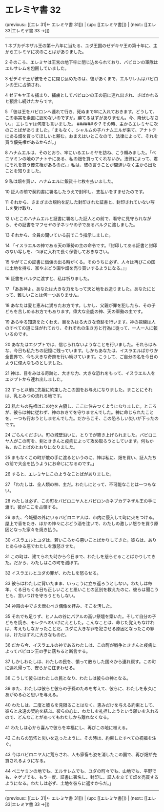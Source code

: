 # エレミヤ書 32

(previous:: [[エレ 31|← エレミヤ書 31]]) | (up:: [[エレミヤ書]]) | (next:: [[エレ 33|エレミヤ書 33 →]])

***


1 ネブカデネザル王の第十八年に当たる、ユダ王国のゼデキヤ王の第十年に、主からエレミヤに次のことばがありました。 

2 そのころ、エレミヤは王宮の地下牢に閉じ込められており、バビロンの軍隊はエルサレムを包囲していました。 

3 ゼデキヤ王が彼をそこに閉じ込めたのは、彼があくまで、エルサレムはバビロンの王に占領され、 

4 ゼデキヤ王も捕まり、捕虜としてバビロンの王の前に連れ出され、さばかれると預言し続けたからです。 

5 「彼は王をバビロンへ連れて行き、死ぬまで牢に入れておきます。どうして、この事実を素直に認めないのですか。勝てるはずがありません。今、降伏しなさい。」エレミヤは何度も言いました。 ###### 6-7 その時、主からエレミヤに次のことばがありました。「まもなく、シャルムの子ハナムエルが来て、アナトテにある畑を買ってほしいと頼む。おまえはいとこなので、法律によって、それを買う優先権があるからだ。」 

8 ハナムエルは、そのとおり、牢にいるエレミヤを訪ね、こう頼みました。「ベニヤミンの地のアナトテにある、私の畑を買ってくれないか。法律によって、君にそれを買う優先権があるのだ。」私は、彼の言うことが間違いなく主から出たことを知りました。 

9 私は畑を買い、ハナムエルに銀貨十七枚を払いました。 

10 証人の前で契約書に署名したうえで封印し、支払いをすませたのです。 

11 それから、さまざまの規約を記した封印された証書と、封印されていない写しを受け取り、 

12 いとこのハナムエルと証書に署名した証人との前で、看守に見守られながら、その証書をマフセヤの子ネリヤの子であるバルクに渡しました。 

13 それから、全員の聞いている前でこう指示しました。 

14 「イスラエルの神である天の軍勢の主の命令です。『封印してある証書と封印のない写しを、つぼに入れて長く保管しておきなさい。 

15 やがてこの証書に価値の出る時がくる。そのうちに必ず、人々は再びこの国に土地を持ち、家やぶどう園や畑を売り買いするようになる。』」 

16 証書をバルクに渡すと、私は祈りました。 

17 「ああ神よ。あなたは大きな力をもって天と地をお造りました。あなたにとって、難しいことは何一つありません。 

18 あなたは愛と恵みに満ちたお方です。しかし、父親が罪を犯したら、その子どもを苦しめるお方でもあります。偉大な全能の神、天の軍勢の主です。 

19 あらゆる知恵をたくわえ、目をみはる大きな奇跡を行います。神の視線は人のすべての道に注がれており、それぞれの生き方と行為に従って、一人一人に報いるのです。 

20 あなたはエジプトでは、信じられないようなことを行いました。それらはみな、今日も私たちの記憶に残っています。しかもあなたは、イスラエルばかりか全世界で、今も大きな奇跡を行い続けています。こうして、ご自分の名を今日のように偉大なものとしました。 

21 神は、目をみはる奇跡と、大きな力、大きな恐れをもって、イスラエル人をエジプトから連れ出しました。 

22 ずっと以前に先祖に約束したこの国をお与えになりました。まことにそれは、乳とみつの流れる地です。 

23 私たちの先祖はこの地を占領し、ここに住みつくようになりました。ところが、彼らは神に従わず、神のおきてを守りませんでした。神に命じられたことを、一つも行おうとしませんでした。だからこそ、この恐ろしい災いが下ったのです。 

24 ごらんください。町の城壁沿いに、とりでが築き上げられました。バビロニヤ人がこの町を、剣とききんと疫病によって攻め取ろうとしています。何もかも、おことばのとおりになりました。 

25 まもなくこの町が敵の手に渡るというのに、神は私に、畑を買い、証人たちの前で大金を払うようにお命じになるのです。」 

26 すると、エレミヤにこのようなことばがありました。 

27 「わたしは、全人類の神、主だ。わたしにとって、不可能なことは一つもない。 

28 わたしは必ず、この町をバビロニヤ人とバビロンのネブカデネザル王の手に渡す。彼がここを占領する。 

29 また、今城壁の外にいるバビロニヤ人は、市内に侵入して町に火をつける。屋上で香をたき、ほかの神々にぶどう酒を注いで、わたしの激しい怒りを買う原因となった家々を焼き払う。 

30 イスラエルとユダは、若いころから悪いことばかりしてきた。彼らは、ありとあらゆる悪でわたしを激怒させた。 

31 この町は、建てられた時から今日まで、わたしを怒らせることばかりしてきた。だから、わたしはこの町を滅ぼす。 

32 イスラエルとユダの罪が、わたしを怒らせる。 

33 彼らはわたしに背いたまま、いっこうに立ち返ろうとしない。わたしは毎年、くる日もくる日も正しいことと悪いことの区別を教えたのに、彼らは聞こうとも、言いつけを守ろうともしない。 

34 神殿の中でさえ憎むべき偶像を拝み、そこを汚した。 

35 それでも足りず、ヒノムの谷にバアルの高い祭壇を築いた。そして自分の子どもを焼き、モレクへのいけにえとした。こんなことは、命じた覚えもなければ、考えもしなかったことだ。ユダに大きな罪を犯させる原因となったこの罪は、けたはずれに大きなものだ。 

36 だから今、イスラエルの神であるわたしは、この町が戦争とききんと疫病によってバビロン王の手に落ちると断言する。 

37 しかしわたしは、わたしの民を、憤って散らした国々から連れ戻す。この町に連れ帰って、安らかに住まわせる。 

38 こうして彼らはわたしの民となり、わたしは彼らの神となる。 

39 また、わたしは彼らと彼らの子孫のためを考えて、彼らに、わたしを永久にあがめる心と思いを与える。 

40 わたしは、二度と彼らを見限ることはなく、恵みだけを与える約束として、彼らと永遠の契約を結ぶ。彼らの心に、わたしを礼拝しようという願いを入れるので、どんなことがあってもわたしから離れなくなる。 

41 わたしは心から喜んで彼らを幸福にし、再びこの地に植える。 

42 これらの恐怖と災いを送ったように、その時は、約束したすべての祝福を注ぐ。 

43 今はバビロニヤ人に荒らされ、人も家畜も姿を消したこの国で、再び畑が売買されるようになる。 

44 ベニヤミンの地でも、エルサレムでも、ユダの町々でも、山地でも、平野でも、ネゲブでも、もう一度、証書に署名し、封印し、証人を立てて畑を売買するようになる。わたしは必ず、土地を彼らに返すからだ。」

***

(previous:: [[エレ 31|← エレミヤ書 31]]) | (up:: [[エレミヤ書]]) | (next:: [[エレ 33|エレミヤ書 33 →]])
